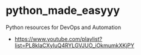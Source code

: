 # python_made_easyyy
Python resources for DevOps and Automation

- https://www.youtube.com/playlist?list=PL8klaCXyIuQ4RYLGVJUO_iOkmumkXKjPY
